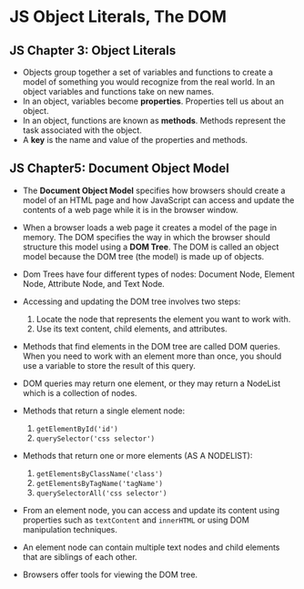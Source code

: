 # JS Object Literals, The DOM

## JS Chapter 3: Object Literals

* Objects group together a set of variables and functions to create a model of something you would recognize from the real world. In an object variables and functions take on new names.
* In an object, variables become **properties**. Properties tell us about an object.
* In an object, functions are known as **methods**. Methods represent the task associated with the object.
* A **key** is the name and value of the properties and methods.

## JS Chapter5: Document Object Model

* The **Document Object Model**  specifies how browsers should create a model of an HTML page and how JavaScript can access and update the contents of a web page while it is in the browser window.

* When a browser loads a web page it creates a model of the page in memory. The DOM specifies the way in which the browser should structure this model using a **DOM Tree**. The DOM is called an object model because the DOM tree (the model) is made up of objects.

* Dom Trees have four different types of nodes: Document Node, Element Node, Attribute Node, and Text Node.

* Accessing and updating the DOM tree involves two steps:
  1. Locate the node that represents the element you want to work with.
  1. Use its text content, child elements, and attributes.

* Methods that find elements in the DOM tree are called DOM queries. When you need to work with an element more than once, you should use a variable to store the result of this query.

* DOM queries may return one element, or they may return a NodeList which is a collection of nodes.

* Methods that return a single element node:
  1. `getElementById('id')`
  1. `querySelector('css selector')`

* Methods that return one or more elements (AS A NODELIST):
  1. `getElementsByClassName('class')`
  1. `getElementsByTagName('tagName')`
  1. `querySelectorAll('css selector')`

* From an element node, you can access and update its content using properties such as `textContent` and `innerHTML` or using DOM manipulation techniques.

* An element node can contain multiple text nodes and child elements that are siblings of each other.

* Browsers offer tools for viewing the DOM tree.